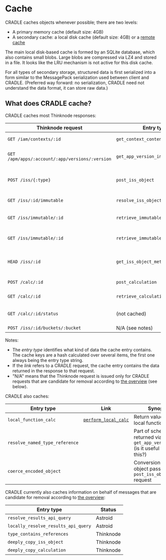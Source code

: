 # Cache
CRADLE caches objects whenever possible; there are two levels:

* A primary memory cache (default size: 4GB)
* A secondary cache: a local disk cache (default size: 4GB) or a [remote cache](remote_cache.md)

The main local disk-based cache is formed by an SQLite database, which also contains small blobs.
Large blobs are compressed via LZ4 and stored in a file.
It looks like the LRU mechanism is not active for this disk cache.

For all types of secondary storage, structured data is first serialized into a form similar to the MessagePack
serialization used between client and CRADLE.
(Preferred way forward: no serialization, CRADLE need not understand the data format,
it can store raw data.)

## What does CRADLE cache?
CRADLE caches most Thinknode responses:

Thinknode request                               |  Entry type                       | Link                                                  | Synopsis
-----------------                               | -----------                       | ----                                                  | --------
`GET /iam/contexts/:id`                         | `get_context_contents`            |                                                       | Available apps
`GET /apm/apps/:account/:app/versions/:version` | `get_app_version_info`            |                                                       | App version info
`POST /iss/{:type}`                             | `post_iss_object`                 | [`post_iss_object`](msg_post_iss_object.md)           | Reference id to an immutable object
`GET /iss/:id/immutable`                        | `resolve_iss_object_to_immutable` | [Data](data.md)                                       | Immutable id
`GET /iss/immutable/:id`                        | `retrieve_immutable`              | [Data](data.md)                                       | Immutable data as dynamic
`GET /iss/immutable/:id`                        | `retrieve_immutable_blob`         | [Data](data.md)                                       | Immutable data as blob
`HEAD /iss/:id`                                 | `get_iss_object_metadata`         | [`iss_object_metadata`](msg_iss_object_metadata.md)   | Metadata for an immutable object
`POST /calc/:id`                                | `post_calculation`                | [`post_calculation`](msg_post_calculation.md)         | Calculation request id
`GET /calc/:id`                                 | `retrieve_calculation_request`    | [`calculation_request`](msg_calculation_request.md)   | Calculation descriptor
`GET /calc/:id/status`                          | (not cached)                      |                                                       | Retrieves calculation status
`POST /iss/:id/buckets/:bucket`                 | N/A (see notes)

Notes:

* The _entry type_ identifies what kind of data the cache entry contains. The cache keys are a hash
  calculated over several items, the first one always being the entry type string.
* If the _link_ refers to a CRADLE request, the cache entry contains the data returned in the response to that request.
* "N/A" means that the Thinknode request is issued only for CRADLE requests that are
  candidate for removal according to [the overview](msg_overview.md) (see below).

CRADLE also caches:

Entry type                     | Link                                              | Synopsis
----------                     | ----                                              | --------
`local_function_calc`          | [`perform_local_calc`](msg_perform_local_calc.md) | Return value from local function calls
`resolve_named_type_reference` |                                                   | Part of schema returned via `get_app_version_info` (is it useful to store this?)
`coerce_encoded_object`        |                                                   | Conversion of an object passed in a `post_iss_object` request

CRADLE currently also caches information on behalf of messages that are candidate for removal according to [the overview](msg_overview.md):

Entry type                          | Status
----------                          | ------
`resolve_results_api_query`         | Astroid
`locally_resolve_results_api_query` | Astroid
`type_contains_references`          | Thinknode
`deeply_copy_iss_object`            | Thinknode
`deeply_copy_calculation`           | Thinknode
